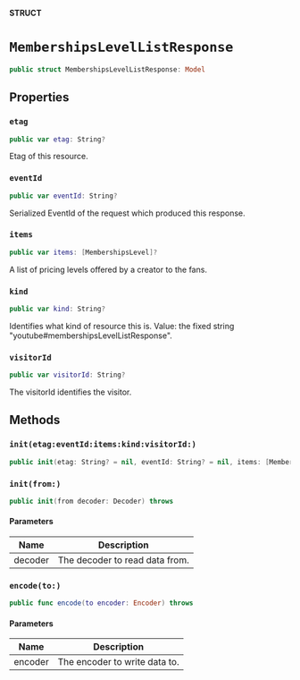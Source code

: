 **STRUCT**

# `MembershipsLevelListResponse`

```swift
public struct MembershipsLevelListResponse: Model
```

## Properties
### `etag`

```swift
public var etag: String?
```

Etag of this resource.

### `eventId`

```swift
public var eventId: String?
```

Serialized EventId of the request which produced this response.

### `items`

```swift
public var items: [MembershipsLevel]?
```

A list of pricing levels offered by a creator to the fans.

### `kind`

```swift
public var kind: String?
```

Identifies what kind of resource this is. Value: the fixed string "youtube#membershipsLevelListResponse".

### `visitorId`

```swift
public var visitorId: String?
```

The visitorId identifies the visitor.

## Methods
### `init(etag:eventId:items:kind:visitorId:)`

```swift
public init(etag: String? = nil, eventId: String? = nil, items: [MembershipsLevel]? = nil, kind: String? = nil, visitorId: String? = nil)
```

### `init(from:)`

```swift
public init(from decoder: Decoder) throws
```

#### Parameters

| Name | Description |
| ---- | ----------- |
| decoder | The decoder to read data from. |

### `encode(to:)`

```swift
public func encode(to encoder: Encoder) throws
```

#### Parameters

| Name | Description |
| ---- | ----------- |
| encoder | The encoder to write data to. |